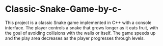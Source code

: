 # Classic-Snake-Game-by-c-
This project is a classic Snake game implemented in C++ with a console interface. The player controls a snake that grows longer as it eats fruit, with the goal of avoiding collisions with the walls or itself. The game speeds up and the play area decreases as the player progresses through levels.
